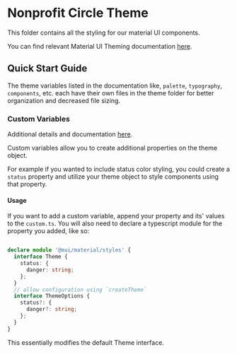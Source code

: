 # Nonprofit Circle Theme

This folder contains all the styling for our material UI components.

You can find relevant Material UI Theming documentation [here](https://mui.com/material-ui/customization/theming/).

## Quick Start Guide

The theme variables listed in the documentation like, `palette`, `typography`, `components`, etc. each have their own files in the theme folder for better organization and decreased file sizing.

### Custom Variables

Additional details and documentation [here](https://mui.com/material-ui/customization/theming/#custom-variables).

Custom variables allow you to create additional properties on the theme object. 

For example if you wanted to include status color styling, you could create a `status` property and utilize your theme object to style components using that property.

#### Usage

If you want to add a custom variable, append your property and its' values to the `custom.ts`. You will also need to declare a typescript module for the property you added, like so:

```typescript

declare module '@mui/material/styles' {
  interface Theme {
    status: {
      danger: string;
    };
  }
  // allow configuration using `createTheme`
  interface ThemeOptions {
    status?: {
      danger?: string;
    };
  }
}

```

This essentially modifies the default Theme interface.

